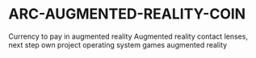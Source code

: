 # ARC-AUGMENTED-REALITY-COIN
Currency to pay in augmented reality  Augmented reality contact lenses, next step own project operating system games augmented reality
